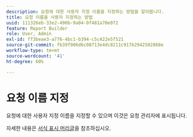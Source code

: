 ```yaml
---
description: 요청에 대한 사용자 지정 이름을 지정하는 방법을 알아봅니다.
title: 요청 이름을 사용자 지정하는 방법
uuid: 111326eb-33e2-490b-9a04-0f481a70e072
feature: Report Builder
role: User, Admin
exl-id: ff3beae3-a776-4bc1-b394-c5c422e5f521
source-git-commit: fb39f906d6c08713e4dc8211c917b2942502868e
workflow-type: tm+mt
source-wordcount: '41'
ht-degree: 60%

---
```


# 요청 이름 지정

요청에 대한 사용자 지정 이름을 지정할 수 있으며 이것은 요청 관리자에 표시됩니다.

자세한 내용은 [서식 표시 머리글](/help/analyze/report-builder/layout/t-format-display-headers.md)을 참조하십시오.
